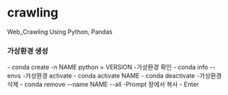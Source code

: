 # crawling
Web_Crawling Using Python, Pandas

<h3>가상환경 생성</h3>
  - conda create -n NAME python = VERSION
-가상환경 확인
  - conda info --envs
-가상환경 activate
  - conda activate NAME
   - conda deactivate
-가상환경 삭제
  - conda remove --name NAME --all
-Prompt 창에서 복사
  - Enter
